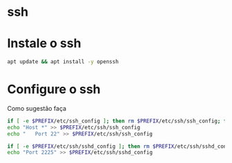 # ssh

# Instale o ssh

```bash
apt update && apt install -y openssh
```

# Configure o ssh

Como sugestão faça

```bash
if [ -e $PREFIX/etc/ssh_config ]; then rm $PREFIX/etc/ssh/ssh_config; fi
echo "Host *" >> $PREFIX/etc/ssh/ssh_config
echo "   Port 22" >> $PREFIX/etc/ssh/ssh_config

if [ -e $PREFIX/etc/ssh/sshd_config ]; then rm $PREFIX/etc/ssh/sshd_config; fi
echo "Port 2225" >> $PREFIX/etc/ssh/sshd_config
```
